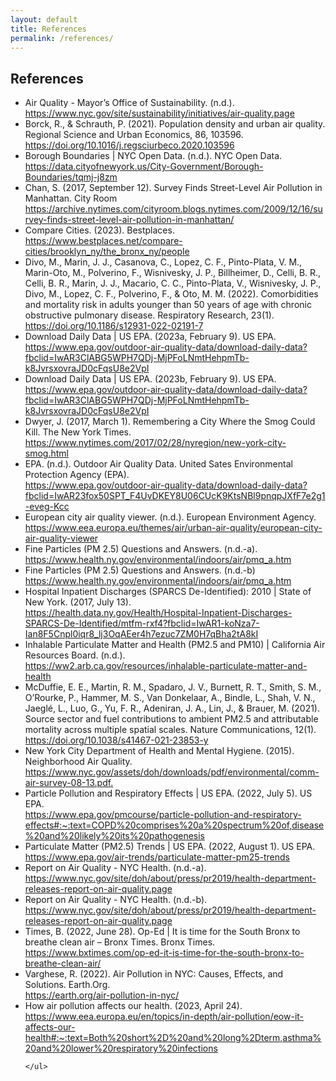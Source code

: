```yaml
---
layout: default
title: References
permalink: /references/
---
```

<div class="container">
    <h2>References</h2>
    <ul class="references">
        <li>Air Quality - Mayor’s Office of Sustainability. (n.d.). <br><span class="indent"><a href="https://www.nyc.gov/site/sustainability/initiatives/air-quality.page">https://www.nyc.gov/site/sustainability/initiatives/air-quality.page</a></span></li>
        <li>Borck, R., & Schrauth, P. (2021). Population density and urban air quality. Regional Science and Urban Economics, 86, 103596.<br><span class="indent"><a href="https://doi.org/10.1016/j.regsciurbeco.2020.103596">https://doi.org/10.1016/j.regsciurbeco.2020.103596</a></span></li>
        <li>Borough Boundaries | NYC Open Data. (n.d.). NYC Open Data.<br><span class="indent"><a href="https://data.cityofnewyork.us/City-Government/Borough-Boundaries/tqmj-j8zm">https://data.cityofnewyork.us/City-Government/Borough-Boundaries/tqmj-j8zm</a></span></li>
        <li>Chan, S. (2017, September 12). Survey Finds Street-Level Air Pollution in Manhattan. City Room<br><span class="indent"><a href="https://archive.nytimes.com/cityroom.blogs.nytimes.com/2009/12/16/survey-finds-street-level-air-pollution-in-manhattan/">https://archive.nytimes.com/cityroom.blogs.nytimes.com/2009/12/16/survey-finds-street-level-air-pollution-in-manhattan/</a></span></li>
        <li>Compare Cities. (2023). Bestplaces. <br><span class="indent"><a href="https://www.bestplaces.net/compare-cities/brooklyn_ny/the_bronx_ny/people">https://www.bestplaces.net/compare-cities/brooklyn_ny/the_bronx_ny/people</a></span></li>
        <li>Divo, M., Marin, J. J., Casanova, C., Lopez, C. F., Pinto-Plata, V. M., Marin-Oto, M., Polverino, F., Wisnivesky, J. P., Billheimer, D., Celli, B. R., Celli, B. R., Marin, J. J., Macario, C. C., Pinto-Plata, V., Wisnivesky, J. P., Divo, M., Lopez, C. F., Polverino, F., & Oto, M. M. (2022). Comorbidities and mortality risk in adults younger than 50 years of age with chronic obstructive pulmonary disease. Respiratory Research, 23(1). <br><span class="indent"><a href="https://doi.org/10.1186/s12931-022-02191-7">https://doi.org/10.1186/s12931-022-02191-7</a></span></li>
        <li>Download Daily Data | US EPA. (2023a, February 9). US EPA.<br><span class="indent"><a href="https://www.epa.gov/outdoor-air-quality-data/download-daily-data?fbclid=IwAR3ClABG5WPH7QDj-MjPFoLNmtHehpmTb-k8JvrsxovraJD0cFqsU8e2VpI">https://www.epa.gov/outdoor-air-quality-data/download-daily-data?fbclid=IwAR3ClABG5WPH7QDj-MjPFoLNmtHehpmTb-k8JvrsxovraJD0cFqsU8e2VpI</a></span></li>
        <li>Download Daily Data | US EPA. (2023b, February 9). US EPA.<br><span class="indent"><a href="https://www.epa.gov/outdoor-air-quality-data/download-daily-data?fbclid=IwAR3ClABG5WPH7QDj-MjPFoLNmtHehpmTb-k8JvrsxovraJD0cFqsU8e2VpI">https://www.epa.gov/outdoor-air-quality-data/download-daily-data?fbclid=IwAR3ClABG5WPH7QDj-MjPFoLNmtHehpmTb-k8JvrsxovraJD0cFqsU8e2VpI</a></span></li>
        <li>Dwyer, J. (2017, March 1). Remembering a City Where the Smog Could Kill. The New York Times.<br><span class="indent"><a href="https://www.nytimes.com/2017/02/28/nyregion/new-york-city-smog.html">https://www.nytimes.com/2017/02/28/nyregion/new-york-city-smog.html</a></span></li>
        <li>EPA. (n.d.). Outdoor Air Quality Data. United Sates Environmental Protection Agency (EPA).<br><span class="indent"><a href="https://www.epa.gov/outdoor-air-quality-data/download-daily-data?fbclid=IwAR23fox50SPT_F4UvDKEY8U06CUcK9KtsNBl9pnqpJXfF7e2g1-eveg-Kcc">https://www.epa.gov/outdoor-air-quality-data/download-daily-data?fbclid=IwAR23fox50SPT_F4UvDKEY8U06CUcK9KtsNBl9pnqpJXfF7e2g1-eveg-Kcc</a></span></li>
        <li>European city air quality viewer. (n.d.). European Environment Agency.<br><span class="indent"><a href="https://www.eea.europa.eu/themes/air/urban-air-quality/european-city-air-quality-viewer">https://www.eea.europa.eu/themes/air/urban-air-quality/european-city-air-quality-viewer</a></span></li>
        <li>Fine Particles (PM 2.5) Questions and Answers. (n.d.-a). <br><span class="indent"><a href="https://www.health.ny.gov/environmental/indoors/air/pmq_a.htm">https://www.health.ny.gov/environmental/indoors/air/pmq_a.htm</a></span></li>
        <li>Fine Particles (PM 2.5) Questions and Answers. (n.d.-b)<br><span class="indent"><a href="https://www.health.ny.gov/environmental/indoors/air/pmq_a.htm">https://www.health.ny.gov/environmental/indoors/air/pmq_a.htm</a></span></li>
        <li>Hospital Inpatient Discharges (SPARCS De-Identified): 2010 | State of New York. (2017, July 13).<br><span class="indent"><a href="https://health.data.ny.gov/Health/Hospital-Inpatient-Discharges-SPARCS-De-Identified/mtfm-rxf4?fbclid=IwAR1-koNza7-Ian8F5Cnpl0iqr8_lj3OqAEer4h7ezuc7ZM0H7qBha2tA8kI">https://health.data.ny.gov/Health/Hospital-Inpatient-Discharges-SPARCS-De-Identified/mtfm-rxf4?fbclid=IwAR1-koNza7-Ian8F5Cnpl0iqr8_lj3OqAEer4h7ezuc7ZM0H7qBha2tA8kI</a></span></li>
        <li>Inhalable Particulate Matter and Health (PM2.5 and PM10) | California Air Resources Board. (n.d.).<br><span class="indent"><a href="https://ww2.arb.ca.gov/resources/inhalable-particulate-matter-and-health">https://ww2.arb.ca.gov/resources/inhalable-particulate-matter-and-health</a></span></li>
        <li>McDuffie, E. E., Martin, R. M., Spadaro, J. V., Burnett, R. T., Smith, S. M., O’Rourke, P., Hammer, M. S., Van Donkelaar, A., Bindle, L., Shah, V. N., Jaeglé, L., Luo, G., Yu, F. R., Adeniran, J. A., Lin, J., & Brauer, M. (2021). Source sector and fuel contributions to ambient PM2.5 and attributable mortality across multiple spatial scales. Nature Communications, 12(1). <br><span class="indent"><a href="https://doi.org/10.1038/s41467-021-23853-y">https://doi.org/10.1038/s41467-021-23853-y</a></span></li>
        <li>New York City Department of Health and Mental Hygiene. (2015). Neighborhood Air Quality. <br><span class="indent"><a href="https://www.nyc.gov/assets/doh/downloads/pdf/environmental/comm-air-survey-08-13.pdf. ">https://www.nyc.gov/assets/doh/downloads/pdf/environmental/comm-air-survey-08-13.pdf.</a></span></li>
        <li>Particle Pollution and Respiratory Effects | US EPA. (2022, July 5). US EPA.<br><span class="indent"><a href="https://www.epa.gov/pmcourse/particle-pollution-and-respiratory-effects#:~:text=COPD%20comprises%20a%20spectrum%20of,disease%20and%20likely%20its%20pathogenesis">https://www.epa.gov/pmcourse/particle-pollution-and-respiratory-effects#:~:text=COPD%20comprises%20a%20spectrum%20of,disease%20and%20likely%20its%20pathogenesis</a></span></li>
        <li>Particulate Matter (PM2.5) Trends | US EPA. (2022, August 1). US EPA.<br><span class="indent"><a href="https://www.epa.gov/air-trends/particulate-matter-pm25-trends">https://www.epa.gov/air-trends/particulate-matter-pm25-trends</a></span></li>
        <li>Report on Air Quality - NYC Health. (n.d.-a).<br><span class="indent"><a href="https://www.nyc.gov/site/doh/about/press/pr2019/health-department-releases-report-on-air-quality.page">https://www.nyc.gov/site/doh/about/press/pr2019/health-department-releases-report-on-air-quality.page</a></span></li>
        <li>Report on Air Quality - NYC Health. (n.d.-b).<br><span class="indent"><a href="https://www.nyc.gov/site/doh/about/press/pr2019/health-department-releases-report-on-air-quality.page">https://www.nyc.gov/site/doh/about/press/pr2019/health-department-releases-report-on-air-quality.page</a></span></li>
        <li>Times, B. (2022, June 28). Op-Ed | It is time for the South Bronx to breathe clean air – Bronx Times. Bronx Times. <br><span class="indent"><a href="https://www.bxtimes.com/op-ed-it-is-time-for-the-south-bronx-to-breathe-clean-air/">https://www.bxtimes.com/op-ed-it-is-time-for-the-south-bronx-to-breathe-clean-air/</a></span></li>
        <li>Varghese, R. (2022). Air Pollution in NYC: Causes, Effects, and Solutions. Earth.Org.<br><span class="indent"><a href="https://earth.org/air-pollution-in-nyc/">https://earth.org/air-pollution-in-nyc/</a></span></li>
        <li>Ηow air pollution affects our health. (2023, April 24). <br><span class="indent"><a href="https://www.eea.europa.eu/en/topics/in-depth/air-pollution/eow-it-affects-our-health#:~:text=Both%20short%2D%20and%20long%2Dterm,asthma%20and%20lower%20respiratory%20infections">https://www.eea.europa.eu/en/topics/in-depth/air-pollution/eow-it-affects-our-health#:~:text=Both%20short%2D%20and%20long%2Dterm,asthma%20and%20lower%20respiratory%20infections</a></span></li>





        
        
    </ul>
</div>